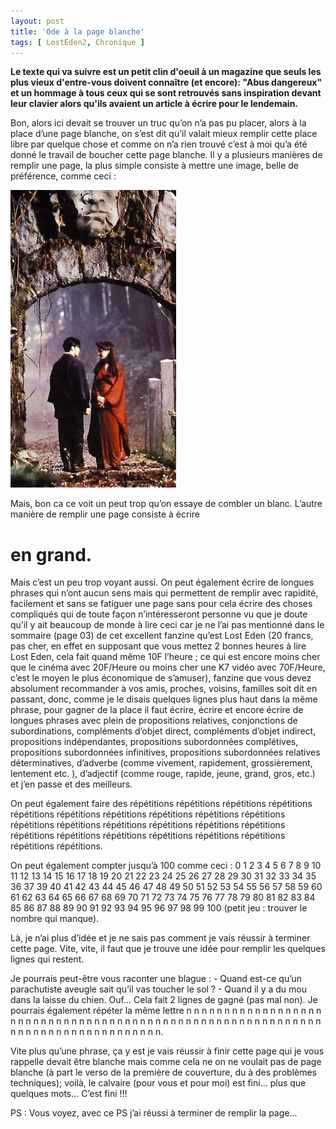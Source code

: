 ```yaml
---
layout: post
title: 'Ode à la page blanche'
tags: [ LostEden2, Chronique ]
---
```


**Le texte qui va suivre est un petit clin d'oeuil à un magazine que seuls les plus vieux d'entre-vous doivent connaître (et encore): "Abus dangereux" et un hommage à tous ceux qui se sont retrouvés sans inspiration devant leur clavier alors qu'ils avaient un article à écrire pour le lendemain.**

Bon, alors ici devait se trouver un truc qu’on n’a pas pu placer, alors à la place d’une page blanche, on s’est dit qu’il valait mieux remplir cette place libre par quelque chose et comme on n’a rien trouvé c’est à moi qu’a été donné le travail de boucher cette page blanche. Il y a plusieurs manières de remplir une page, la plus simple consiste à mettre une image, belle de préférence, comme ceci :

![Jolie image](assets/images/posts/1997/cryingfreeman.jpg) 

Mais, bon ca ce voit un peut trop qu’on essaye de combler un blanc. L’autre manière de remplir une page consiste à écrire

# en grand.

Mais c’est un peu trop voyant aussi. On peut également écrire de longues phrases qui n’ont aucun sens mais qui permettent de remplir avec rapidité, facilement et sans se fatiguer une page sans pour cela écrire des choses compliqués qui de toute façon n’intéresseront personne vu que je doute qu’il y ait beaucoup de monde à lire ceci car je ne l’ai pas mentionné dans le sommaire (page 03) de cet excellent fanzine qu’est Lost Eden (20 francs, pas cher, en effet en supposant que vous mettez 2 bonnes heures à lire Lost Eden, cela fait quand même 10F l’heure ; ce qui est encore moins cher que le cinéma avec 20F/Heure ou moins cher une K7 vidéo avec 70F/Heure, c’est le moyen le plus économique de s’amuser), fanzine que vous devez absolument recommander à vos amis, proches, voisins, familles soit dit en passant, donc, comme je le disais quelques lignes plus haut dans la même phrase, pour gagner de la place il faut écrire, écrire et encore écrire de longues phrases avec plein de propositions relatives, conjonctions de subordinations, compléments d’objet direct, compléments d’objet indirect, propositions indépendantes, propositions subordonnées complétives, propositions subordonnées infinitives, propositions subordonnées relatives déterminatives, d’adverbe (comme vivement, rapidement, grossièrement, lentement etc. ), d’adjectif (comme rouge, rapide, jeune, grand, gros, etc.) et j’en passe et des meilleurs. 

On peut également faire des répétitions répétitions répétitions répétitions répétitions répétitions répétitions répétitions répétitions répétitions répétitions répétitions répétitions répétitions répétitions répétitions répétitions répétitions répétitions répétitions répétitions répétitions répétitions répétitions. 

On peut également compter jusqu’à 100 comme ceci : 0 1 2 3 4 5 6 7 8 9 10 11 12 13 14 15 16 17 18 19 20 21 22 23 24 25 26 27 28 29 30 31 32 33 34 35 36 37 39 40 41 42 43 44 45 46 47 48 49 50 51 52 53 54 55 56 57 58 59 60 61 62 63 64 65 66 67 68 69 70 71 72 73 74 75 76 77 78 79 80 81 82 83 84 85 86 87 88 89 90 91 92 93 94 95 96 97 98 99 100 (petit jeu : trouver le nombre qui manque). 

Là, je n’ai plus d’idée et je ne sais pas comment je vais réussir à terminer cette page. Vite, vite, il faut que je trouve une idée pour remplir les quelques lignes qui restent. 

Je pourrais peut-être vous raconter une blague : - Quand est-ce qu’un parachutiste aveugle sait qu’il vas toucher le sol ? - Quand il y a du mou dans la laisse du chien. Ouf... Cela fait 2 lignes de gagné (pas mal non). Je pourrais également répéter la même lettre n n n n n n n n n n n n n n n n n n n n n n n n n n n n n n n n n n n n n n n n n n n n n n n n n n n n n n n n n n n n n n n n n n n n n n n n n n n n n n n. 

Vite plus qu’une phrase, ça y est je vais réussir à finir cette page qui je vous rappelle devait être blanche mais comme cela ne on ne voulait pas de page blanche (à part le verso de la première de couverture, du à des problèmes techniques); voilà, le calvaire (pour vous et pour moi) est fini... plus que quelques mots... C’est fini !!! 

PS : Vous voyez, avec ce PS j’ai réussi à terminer de remplir la page...